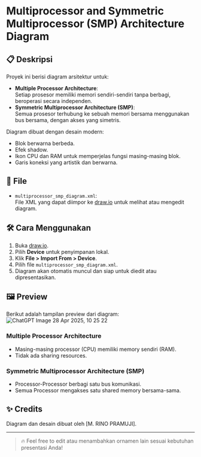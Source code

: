 # Multiprocessor and Symmetric Multiprocessor (SMP) Architecture Diagram

## 📋 Deskripsi

Proyek ini berisi diagram arsitektur untuk:
- **Multiple Processor Architecture**:  
  Setiap prosesor memiliki memori sendiri-sendiri tanpa berbagi, beroperasi secara independen.
- **Symmetric Multiprocessor Architecture (SMP)**:  
  Semua prosesor terhubung ke sebuah memori bersama menggunakan bus bersama, dengan akses yang simetris.

Diagram dibuat dengan desain modern:
- Blok berwarna berbeda.
- Efek shadow.
- Ikon CPU dan RAM untuk memperjelas fungsi masing-masing blok.
- Garis koneksi yang artistik dan berwarna.

## 📂 File

- `multiprocessor_smp_diagram.xml`:  
  File XML yang dapat diimpor ke [draw.io](https://app.diagrams.net/) untuk melihat atau mengedit diagram.

## 🛠️ Cara Menggunakan

1. Buka [draw.io](https://app.diagrams.net/).
2. Pilih **Device** untuk penyimpanan lokal.
3. Klik **File > Import From > Device**.
4. Pilih file `multiprocessor_smp_diagram.xml`.
5. Diagram akan otomatis muncul dan siap untuk diedit atau dipresentasikan.

## 🖼️ Preview

Berikut adalah tampilan preview dari diagram:
![ChatGPT Image 28 Apr 2025, 10 25 22](https://github.com/user-attachments/assets/c46e6a01-ced6-49bb-8092-1b2e53467f59)


### Multiple Processor Architecture
- Masing-masing processor (CPU) memiliki memory sendiri (RAM).
- Tidak ada sharing resources.

### Symmetric Multiprocessor Architecture (SMP)
- Processor-Processor berbagi satu bus komunikasi.
- Semua Processor mengakses satu shared memory bersama-sama.

## ✨ Credits
Diagram dan desain dibuat oleh [M. RINO PRAMUJI].

---

> 🔥 Feel free to edit atau menambahkan ornamen lain sesuai kebutuhan presentasi Anda!
